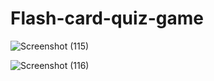 # Flash-card-quiz-game

![Screenshot (115)](https://user-images.githubusercontent.com/88820571/157908985-93c93f79-f55e-44ba-b194-dc8ce2b79dce.png)


![Screenshot (116)](https://user-images.githubusercontent.com/88820571/157908938-a78e57b4-bf62-456a-96e7-08d9b4d1c5eb.png)

